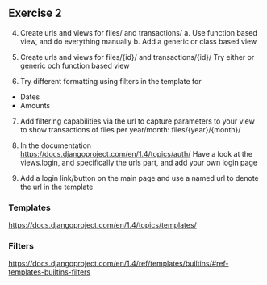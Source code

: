 ## Exercise 2

4.  Create urls and views for files/ and transactions/
    a. Use function based view, and do everything manually
    b. Add a generic or class based view

5.  Create urls and views for files/{id}/ and transactions/{id}/
    Try either or generic och function based view

6.  Try different formatting using filters in the template for
    
- Dates
- Amounts

7.  Add filtering capabilities via the url to capture parameters to your
    view to show transactions of files per year/month:
    files/{year}/{month}/

8. In the documentation https://docs.djangoproject.com/en/1.4/topics/auth/
Have a look at the views.login, and specifically the urls part, and add
your own login page

9. Add a login link/button on the main page and use a named url to denote
the url in the template


### Templates
https://docs.djangoproject.com/en/1.4/topics/templates/
### Filters
https://docs.djangoproject.com/en/1.4/ref/templates/builtins/#ref-templates-builtins-filters
